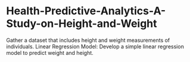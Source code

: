 # Health-Predictive-Analytics-A-Study-on-Height-and-Weight
 Gather a dataset that includes height and weight measurements of individuals. Linear Regression Model: Develop a simple linear regression model to predict  weight and height.
